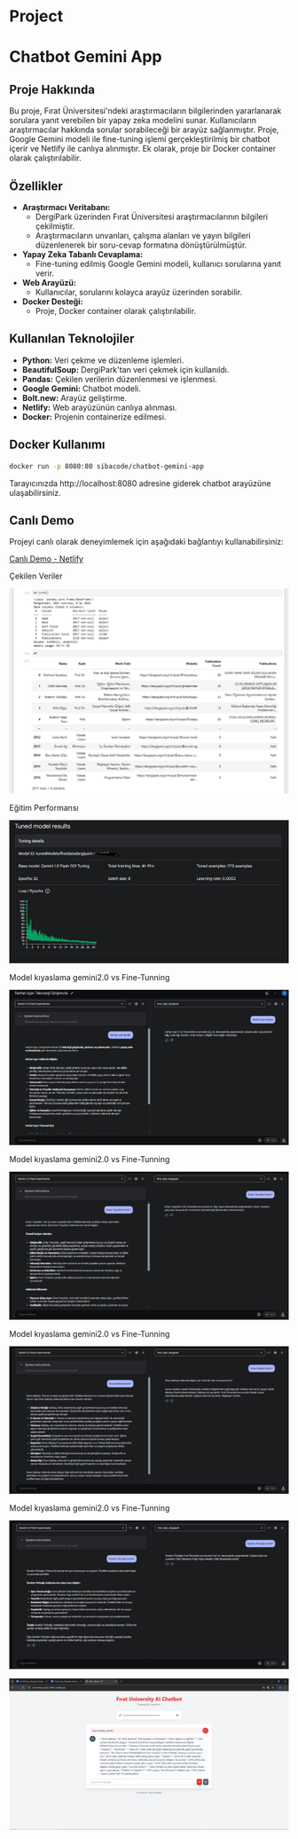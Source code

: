 # Project

# Chatbot Gemini App

## Proje Hakkında

Bu proje, Fırat Üniversitesi'ndeki araştırmacıların bilgilerinden yararlanarak sorulara yanıt verebilen bir yapay zeka modelini sunar. Kullanıcıların araştırmacılar hakkında sorular sorabileceği bir arayüz sağlanmıştır. Proje, Google Gemini modeli ile fine-tuning işlemi gerçekleştirilmiş bir chatbot içerir ve Netlify ile canlıya alınmıştır. Ek olarak, proje bir Docker container olarak çalıştırılabilir.

## Özellikler

- **Araştırmacı Veritabanı:**
    - DergiPark üzerinden Fırat Üniversitesi araştırmacılarının bilgileri çekilmiştir.
    - Araştırmacıların unvanları, çalışma alanları ve yayın bilgileri düzenlenerek bir soru-cevap formatına dönüştürülmüştür.
- **Yapay Zeka Tabanlı Cevaplama:**
    - Fine-tuning edilmiş Google Gemini modeli, kullanıcı sorularına yanıt verir.
- **Web Arayüzü:**
    - Kullanıcılar, sorularını kolayca arayüz üzerinden sorabilir.
- **Docker Desteği:**
    - Proje, Docker container olarak çalıştırılabilir.

## Kullanılan Teknolojiler

- **Python:** Veri çekme ve düzenleme işlemleri.
- **BeautifulSoup:** DergiPark'tan veri çekmek için kullanıldı.
- **Pandas:** Çekilen verilerin düzenlenmesi ve işlenmesi.
- **Google Gemini:** Chatbot modeli.
- **Bolt.new:** Arayüz geliştirme.
- **Netlify:** Web arayüzünün canlıya alınması.
- **Docker:** Projenin containerize edilmesi.

## Docker Kullanımı

```bash
docker run -p 8080:80 sibacode/chatbot-gemini-app
```

Tarayıcınızda http://localhost:8080 adresine giderek chatbot arayüzüne ulaşabilirsiniz.

## Canlı Demo

Projeyi canlı olarak deneyimlemek için aşağıdaki bağlantıyı kullanabilirsiniz:

[Canlı Demo - Netlify](https://coruscating-genie-78d87c.netlify.app/)

Çekilen Veriler

![goruntu8.PNG](https://github.com/sinanbalibey/gaichatbot/blob/main/img/goruntu8.PNG)

Eğitim Performansı

![goruntu1.PNG](https://github.com/sinanbalibey/gaichatbot/blob/main/img/goruntu1.PNG)

Model kıyaslama gemini2.0 vs Fine-Tunning

![goruntu2.PNG](https://github.com/sinanbalibey/gaichatbot/blob/main/img/goruntu2.PNG)

Model kıyaslama gemini2.0 vs Fine-Tunning

![goruntu3.PNG](https://github.com/sinanbalibey/gaichatbot/blob/main/img/goruntu3.PNG)

Model kıyaslama gemini2.0 vs Fine-Tunning

![goruntu4.PNG](https://github.com/sinanbalibey/gaichatbot/blob/main/img/goruntu4.PNG)

Model kıyaslama gemini2.0 vs Fine-Tunning

![goruntu5.PNG](https://github.com/sinanbalibey/gaichatbot/blob/main/img/goruntu5.PNG)

![goruntu6.PNG](https://github.com/sinanbalibey/gaichatbot/blob/main/img/goruntu6.PNG)



